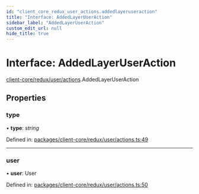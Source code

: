 ```yaml
---
id: "client_core_redux_user_actions.addedlayeruseraction"
title: "Interface: AddedLayerUserAction"
sidebar_label: "AddedLayerUserAction"
custom_edit_url: null
hide_title: true
---
```


# Interface: AddedLayerUserAction

[client-core/redux/user/actions](../modules/client_core_redux_user_actions.md).AddedLayerUserAction

## Properties

### type

• **type**: *string*

Defined in: [packages/client-core/redux/user/actions.ts:49](https://github.com/xr3ngine/xr3ngine/blob/5c3dcaef1/packages/client-core/redux/user/actions.ts#L49)

___

### user

• **user**: User

Defined in: [packages/client-core/redux/user/actions.ts:50](https://github.com/xr3ngine/xr3ngine/blob/5c3dcaef1/packages/client-core/redux/user/actions.ts#L50)
